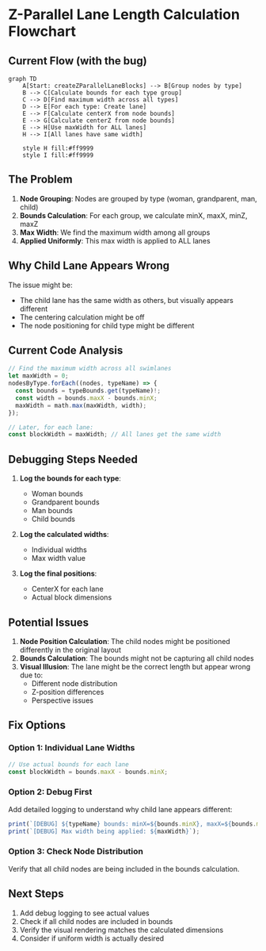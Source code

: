 # Z-Parallel Lane Length Calculation Flowchart

## Current Flow (with the bug)

```mermaid
graph TD
    A[Start: createZParallelLaneBlocks] --> B[Group nodes by type]
    B --> C[Calculate bounds for each type group]
    C --> D[Find maximum width across all types]
    D --> E[For each type: Create lane]
    E --> F[Calculate centerX from node bounds]
    E --> G[Calculate centerZ from node bounds]
    E --> H[Use maxWidth for ALL lanes]
    H --> I[All lanes have same width]
    
    style H fill:#ff9999
    style I fill:#ff9999
```

## The Problem

1. **Node Grouping**: Nodes are grouped by type (woman, grandparent, man, child)
2. **Bounds Calculation**: For each group, we calculate minX, maxX, minZ, maxZ
3. **Max Width**: We find the maximum width among all groups
4. **Applied Uniformly**: This max width is applied to ALL lanes

## Why Child Lane Appears Wrong

The issue might be:
- The child lane has the same width as others, but visually appears different
- The centering calculation might be off
- The node positioning for child type might be different

## Current Code Analysis

```typescript
// Find the maximum width across all swimlanes
let maxWidth = 0;
nodesByType.forEach((nodes, typeName) => {
  const bounds = typeBounds.get(typeName)!;
  const width = bounds.maxX - bounds.minX;
  maxWidth = math.max(maxWidth, width);
});

// Later, for each lane:
const blockWidth = maxWidth; // All lanes get the same width
```

## Debugging Steps Needed

1. **Log the bounds for each type**:
   - Woman bounds
   - Grandparent bounds
   - Man bounds
   - Child bounds

2. **Log the calculated widths**:
   - Individual widths
   - Max width value

3. **Log the final positions**:
   - CenterX for each lane
   - Actual block dimensions

## Potential Issues

1. **Node Position Calculation**: The child nodes might be positioned differently in the original layout
2. **Bounds Calculation**: The bounds might not be capturing all child nodes
3. **Visual Illusion**: The lane might be the correct length but appear wrong due to:
   - Different node distribution
   - Z-position differences
   - Perspective issues

## Fix Options

### Option 1: Individual Lane Widths
```typescript
// Use actual bounds for each lane
const blockWidth = bounds.maxX - bounds.minX;
```

### Option 2: Debug First
Add detailed logging to understand why child lane appears different:
```typescript
print(`[DEBUG] ${typeName} bounds: minX=${bounds.minX}, maxX=${bounds.maxX}, width=${bounds.maxX - bounds.minX}`);
print(`[DEBUG] Max width being applied: ${maxWidth}`);
```

### Option 3: Check Node Distribution
Verify that all child nodes are being included in the bounds calculation.

## Next Steps

1. Add debug logging to see actual values
2. Check if all child nodes are included in bounds
3. Verify the visual rendering matches the calculated dimensions
4. Consider if uniform width is actually desired